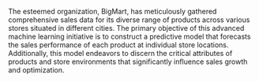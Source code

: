 The esteemed organization, BigMart, has meticulously gathered comprehensive sales data for its diverse range of products across various stores situated in different cities.
The primary objective of this advanced machine learning initiative is to construct a predictive model that forecasts the sales performance of each product at individual store locations.
Additionally, this model endeavors to discern the critical attributes of products and store environments that significantly influence sales growth and optimization.
